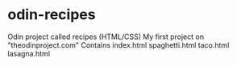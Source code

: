 # odin-recipes
Odin project called recipes (HTML/CSS)
My first project on "theodinproject.com"
Contains index.html spaghetti.html taco.html lasagna.html